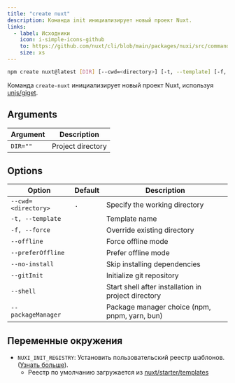 ```yaml
---
title: "create nuxt"
description: Команда init инициализирует новый проект Nuxt.
links:
  - label: Исходники
    icon: i-simple-icons-github
    to: https://github.com/nuxt/cli/blob/main/packages/nuxi/src/commands/init.ts
    size: xs
---
```


<!--init-cmd-->
```bash [Terminal]
npm create nuxt@latest [DIR] [--cwd=<directory>] [-t, --template] [-f, --force] [--offline] [--preferOffline] [--no-install] [--gitInit] [--shell] [--packageManager]
```
<!--/init-cmd-->

Команда `create-nuxt` инициализирует новый проект Nuxt, используя [unjs/giget](https://github.com/unjs/giget).

## Arguments

<!--init-args-->
Argument | Description
--- | ---
`DIR=""` | Project directory
<!--/init-args-->

## Options

<!--init-opts-->
Option | Default | Description
--- | --- | ---
`--cwd=<directory>` | `.` | Specify the working directory
`-t, --template` |  | Template name
`-f, --force` |  | Override existing directory
`--offline` |  | Force offline mode
`--preferOffline` |  | Prefer offline mode
`--no-install` |  | Skip installing dependencies
`--gitInit` |  | Initialize git repository
`--shell` |  | Start shell after installation in project directory
`--packageManager` |  | Package manager choice (npm, pnpm, yarn, bun)
<!--/init-opts-->

## Переменные окружения

- `NUXI_INIT_REGISTRY`: Установить пользовательский реестр шаблонов. ([Узнать больше](https://github.com/unjs/giget#custom-registry)).
  - Реестр по умолчанию загружается из [nuxt/starter/templates](https://github.com/nuxt/starter/tree/templates/templates)
